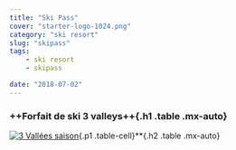 ```yaml
---
title: "Ski Pass"
cover: "starter-logo-1024.png"
category: "ski resort"
slug: "skipass"
tags:
    - ski resort
    - skipass

date: "2018-07-02"
---
```


### ++Forfait de ski 3 valleys++{.h1 .table .mx-auto}

[![3 Vallées saison](/dist/3vallees_saison2017.jpg)](/dist/3vallees_saison2017.jpg){.p1 .table-cell}**{.h2 .table .mx-auto}